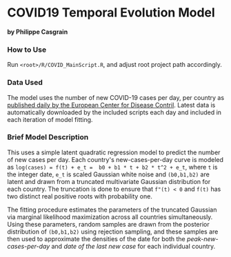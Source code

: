 # COVID19 Temporal Evolution Model
**by Philippe Casgrain**

### How to Use

Run `<root>/R/COVID_MainScript.R`, and adjust root project path accordingly.

### Data Used

The model uses the number of new COVID-19 cases per day, per country as [published daily by the European Center for Disease Contril](https://www.ecdc.europa.eu/en/publications-data/download-todays-data-geographic-distribution-covid-19-cases-worldwide). Latest data is automatically downloaded by the included scripts each day and included in each iteration of model fitting.

### Brief Model Description

This uses a simple latent quadratic regression model to predict the number of new cases per day. Each country's new-cases-per-day curve is modeled as `log(cases) = f(t) + e_t =  b0 + b1 * t + b2 * t^2 + e_t`, where `t` is the integer date, `e_t` is scaled Gaussian white noise and `(b0,b1,b2)` are latent and drawn from a truncated multivariate Gaussian distribution for each country. The truncation is done to ensure that `f"(t) < 0` and `f(t)` has two distinct real positive roots with probability one.

The fitting procedure estimates the parameters of the truncated Gaussian via marginal likelihood maximization across all countries simultaneously. Using these parameters, random samples are drawn from the posterior distribution of `(b0,b1,b2)` using rejection sampling, and these samples are then used to approximate the densities of the date for both the *peak-new-cases-per-day* and *date of the last new case* for each individual country.
